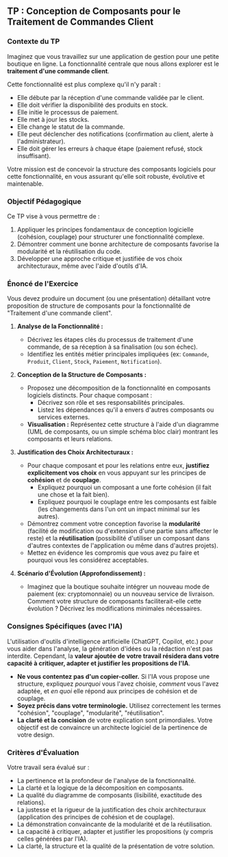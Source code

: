 
## TP : Conception de Composants pour le Traitement de Commandes Client

### Contexte du TP

Imaginez que vous travaillez sur une application de gestion pour une petite boutique en ligne. La fonctionnalité centrale que nous allons explorer est le **traitement d'une commande client**.

Cette fonctionnalité est plus complexe qu'il n'y paraît :
*   Elle débute par la réception d'une commande validée par le client.
*   Elle doit vérifier la disponibilité des produits en stock.
*   Elle initie le processus de paiement.
*   Elle met à jour les stocks.
*   Elle change le statut de la commande.
*   Elle peut déclencher des notifications (confirmation au client, alerte à l'administrateur).
*   Elle doit gérer les erreurs à chaque étape (paiement refusé, stock insuffisant).

Votre mission est de concevoir la structure des composants logiciels pour cette fonctionnalité, en vous assurant qu'elle soit robuste, évolutive et maintenable.

### Objectif Pédagogique

Ce TP vise à vous permettre de :
1.  Appliquer les principes fondamentaux de conception logicielle (cohésion, couplage) pour structurer une fonctionnalité complexe.
2.  Démontrer comment une bonne architecture de composants favorise la modularité et la réutilisation du code.
3.  Développer une approche critique et justifiée de vos choix architecturaux, même avec l'aide d'outils d'IA.

### Énoncé de l'Exercice

Vous devez produire un document (ou une présentation) détaillant votre proposition de structure de composants pour la fonctionnalité de "Traitement d'une commande client".

1.  **Analyse de la Fonctionnalité :**
    *   Décrivez les étapes clés du processus de traitement d'une commande, de sa réception à sa finalisation (ou son échec).
    *   Identifiez les entités métier principales impliquées (ex: `Commande`, `Produit`, `Client`, `Stock`, `Paiement`, `Notification`).

2.  **Conception de la Structure de Composants :**
    *   Proposez une décomposition de la fonctionnalité en composants logiciels distincts. Pour chaque composant :
        *   Décrivez son rôle et ses responsabilités principales.
        *   Listez les dépendances qu'il a envers d'autres composants ou services externes.
    *   **Visualisation :** Représentez cette structure à l'aide d'un diagramme (UML de composants, ou un simple schéma bloc clair) montrant les composants et leurs relations.

3.  **Justification des Choix Architecturaux :**
    *   Pour chaque composant et pour les relations entre eux, **justifiez explicitement vos choix** en vous appuyant sur les principes de **cohésion** et de **couplage**.
        *   Expliquez pourquoi un composant a une forte cohésion (il fait une chose et la fait bien).
        *   Expliquez pourquoi le couplage entre les composants est faible (les changements dans l'un ont un impact minimal sur les autres).
    *   Démontrez comment votre conception favorise la **modularité** (facilité de modification ou d'extension d'une partie sans affecter le reste) et la **réutilisation** (possibilité d'utiliser un composant dans d'autres contextes de l'application ou même dans d'autres projets).
    *   Mettez en évidence les compromis que vous avez pu faire et pourquoi vous les considérez acceptables.

4.  **Scénario d'Évolution (Approfondissement) :**
    *   Imaginez que la boutique souhaite intégrer un nouveau mode de paiement (ex: cryptomonnaie) ou un nouveau service de livraison. Comment votre structure de composants faciliterait-elle cette évolution ? Décrivez les modifications minimales nécessaires.

### Consignes Spécifiques (avec l'IA)

L'utilisation d'outils d'intelligence artificielle (ChatGPT, Copilot, etc.) pour vous aider dans l'analyse, la génération d'idées ou la rédaction n'est pas interdite. Cependant, la **valeur ajoutée de votre travail résidera dans votre capacité à critiquer, adapter et justifier les propositions de l'IA**.

*   **Ne vous contentez pas d'un copier-coller.** Si l'IA vous propose une structure, expliquez *pourquoi* vous l'avez choisie, *comment* vous l'avez adaptée, et *en quoi* elle répond aux principes de cohésion et de couplage.
*   **Soyez précis dans votre terminologie.** Utilisez correctement les termes "cohésion", "couplage", "modularité", "réutilisation".
*   **La clarté et la concision** de votre explication sont primordiales. Votre objectif est de convaincre un architecte logiciel de la pertinence de votre design.

### Critères d'Évaluation

Votre travail sera évalué sur :
*   La pertinence et la profondeur de l'analyse de la fonctionnalité.
*   La clarté et la logique de la décomposition en composants.
*   La qualité du diagramme de composants (lisibilité, exactitude des relations).
*   La justesse et la rigueur de la justification des choix architecturaux (application des principes de cohésion et de couplage).
*   La démonstration convaincante de la modularité et de la réutilisation.
*   La capacité à critiquer, adapter et justifier les propositions (y compris celles générées par l'IA).
*   La clarté, la structure et la qualité de la présentation de votre solution.

